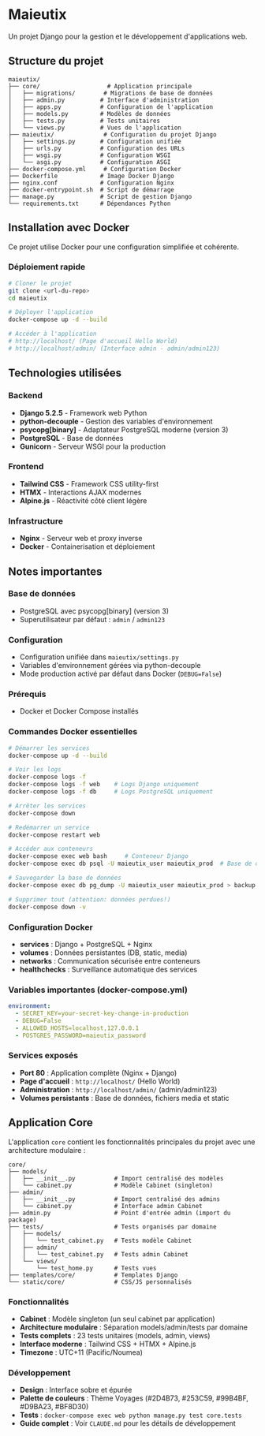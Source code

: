 # Maieutix

Un projet Django pour la gestion et le développement d'applications web.

## Structure du projet

```
maieutix/
├── core/                   # Application principale
│   ├── migrations/        # Migrations de base de données
│   ├── admin.py          # Interface d'administration
│   ├── apps.py           # Configuration de l'application
│   ├── models.py         # Modèles de données
│   ├── tests.py          # Tests unitaires
│   └── views.py          # Vues de l'application
├── maieutix/              # Configuration du projet Django
│   ├── settings.py       # Configuration unifiée
│   ├── urls.py           # Configuration des URLs
│   ├── wsgi.py           # Configuration WSGI
│   └── asgi.py           # Configuration ASGI
├── docker-compose.yml     # Configuration Docker
├── Dockerfile            # Image Docker Django
├── nginx.conf            # Configuration Nginx
├── docker-entrypoint.sh  # Script de démarrage
├── manage.py             # Script de gestion Django
└── requirements.txt      # Dépendances Python
```

## Installation avec Docker

Ce projet utilise Docker pour une configuration simplifiée et cohérente.

### Déploiement rapide
```bash
# Cloner le projet
git clone <url-du-repo>
cd maieutix

# Déployer l'application
docker-compose up -d --build

# Accéder à l'application
# http://localhost/ (Page d'accueil Hello World)
# http://localhost/admin/ (Interface admin - admin/admin123)
```

## Technologies utilisées

### Backend
- **Django 5.2.5** - Framework web Python
- **python-decouple** - Gestion des variables d'environnement
- **psycopg[binary]** - Adaptateur PostgreSQL moderne (version 3)
- **PostgreSQL** - Base de données
- **Gunicorn** - Serveur WSGI pour la production

### Frontend
- **Tailwind CSS** - Framework CSS utility-first
- **HTMX** - Interactions AJAX modernes
- **Alpine.js** - Réactivité côté client légère

### Infrastructure
- **Nginx** - Serveur web et proxy inverse
- **Docker** - Containerisation et déploiement

## Notes importantes

### Base de données
- PostgreSQL avec psycopg[binary] (version 3)
- Superutilisateur par défaut : `admin` / `admin123`

### Configuration
- Configuration unifiée dans `maieutix/settings.py`
- Variables d'environnement gérées via python-decouple
- Mode production activé par défaut dans Docker (`DEBUG=False`)

### Prérequis
- Docker et Docker Compose installés

### Commandes Docker essentielles
```bash
# Démarrer les services
docker-compose up -d --build

# Voir les logs
docker-compose logs -f
docker-compose logs -f web    # Logs Django uniquement
docker-compose logs -f db     # Logs PostgreSQL uniquement

# Arrêter les services
docker-compose down

# Redémarrer un service
docker-compose restart web

# Accéder aux conteneurs
docker-compose exec web bash     # Conteneur Django
docker-compose exec db psql -U maieutix_user maieutix_prod  # Base de données

# Sauvegarder la base de données
docker-compose exec db pg_dump -U maieutix_user maieutix_prod > backup.sql

# Supprimer tout (attention: données perdues!)
docker-compose down -v
```

### Configuration Docker
- **services** : Django + PostgreSQL + Nginx
- **volumes** : Données persistantes (DB, static, media)
- **networks** : Communication sécurisée entre conteneurs
- **healthchecks** : Surveillance automatique des services

### Variables importantes (docker-compose.yml)
```yaml
environment:
  - SECRET_KEY=your-secret-key-change-in-production
  - DEBUG=False
  - ALLOWED_HOSTS=localhost,127.0.0.1
  - POSTGRES_PASSWORD=maieutix_password
```

### Services exposés
- **Port 80** : Application complète (Nginx + Django)
- **Page d'accueil** : `http://localhost/` (Hello World)
- **Administration** : `http://localhost/admin/` (admin/admin123)
- **Volumes persistants** : Base de données, fichiers media et static

## Application Core

L'application `core` contient les fonctionnalités principales du projet avec une architecture modulaire :

```
core/
├── models/
│   ├── __init__.py           # Import centralisé des modèles
│   └── cabinet.py            # Modèle Cabinet (singleton)
├── admin/
│   ├── __init__.py           # Import centralisé des admins
│   └── cabinet.py            # Interface admin Cabinet
├── admin.py                  # Point d'entrée admin (import du package)
├── tests/                    # Tests organisés par domaine
│   ├── models/
│   │   └── test_cabinet.py   # Tests modèle Cabinet
│   ├── admin/
│   │   └── test_cabinet.py   # Tests admin Cabinet
│   └── views/
│       └── test_home.py      # Tests vues
├── templates/core/           # Templates Django
└── static/core/              # CSS/JS personnalisés
```

### Fonctionnalités
- **Cabinet** : Modèle singleton (un seul cabinet par application)
- **Architecture modulaire** : Séparation models/admin/tests par domaine
- **Tests complets** : 23 tests unitaires (models, admin, views)
- **Interface moderne** : Tailwind CSS + HTMX + Alpine.js
- **Timezone** : UTC+11 (Pacific/Noumea)

### Développement
- **Design** : Interface sobre et épurée
- **Palette de couleurs** : Thème Voyages (#2D4B73, #253C59, #99B4BF, #D9BA23, #BF8D30)
- **Tests** : `docker-compose exec web python manage.py test core.tests`
- **Guide complet** : Voir `CLAUDE.md` pour les détails de développement